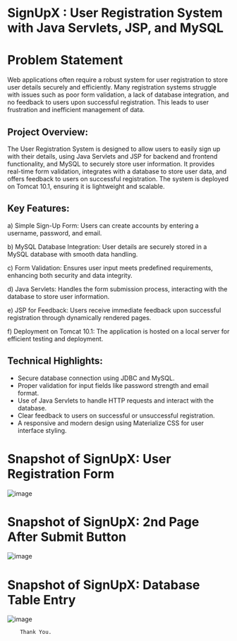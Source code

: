 # SignUpX : User Registration System with Java Servlets, JSP, and MySQL



# Problem Statement


Web applications often require a robust system for user registration to store user details securely and efficiently. Many registration systems struggle with issues such as poor form validation, a lack of database integration, and no feedback to users upon successful registration. This leads to user frustration and inefficient management of data.


## Project Overview:
 

The User Registration System is designed to allow users to easily sign up with their details, using Java Servlets and JSP for backend and frontend functionality, and MySQL to securely store user information. It provides real-time form validation, integrates with a database to store user data, and offers feedback to users on successful registration. The system is deployed on Tomcat 10.1, ensuring it is lightweight and scalable.

  
           
## Key Features:

   a) Simple Sign-Up Form: Users can create accounts by entering a username, password, and email.

b) MySQL Database Integration: User details are securely stored in a MySQL database with smooth data handling.

c) Form Validation: Ensures user input meets predefined requirements, enhancing both security and data integrity.

d) Java Servlets: Handles the form submission process, interacting with the database to store user information.

e) JSP for Feedback: Users receive immediate feedback upon successful registration through dynamically rendered pages.

f) Deployment on Tomcat 10.1: The application is hosted on a local server for efficient testing and deployment.



## Technical Highlights:


* Secure database connection using JDBC and MySQL.
* Proper validation for input fields like password strength and email format.
* Use of Java Servlets to handle HTTP requests and interact with the database.
* Clear feedback to users on successful or unsuccessful registration.
* A responsive and modern design using Materialize CSS for user interface styling.

# Snapshot of SignUpX: User Registration Form

![image](https://github.com/user-attachments/assets/8338331a-64d7-43ba-ae4a-c0765d592ff4)


# Snapshot of SignUpX: 2nd Page After Submit Button

![image](https://github.com/user-attachments/assets/a2fc01c4-9774-499f-b6f1-df37cea71889)

# Snapshot of SignUpX: Database Table Entry
![image](https://github.com/user-attachments/assets/90ffd63d-b84a-4153-8fc3-dfe4644be9b8)





       
       
       
        Thank You.
